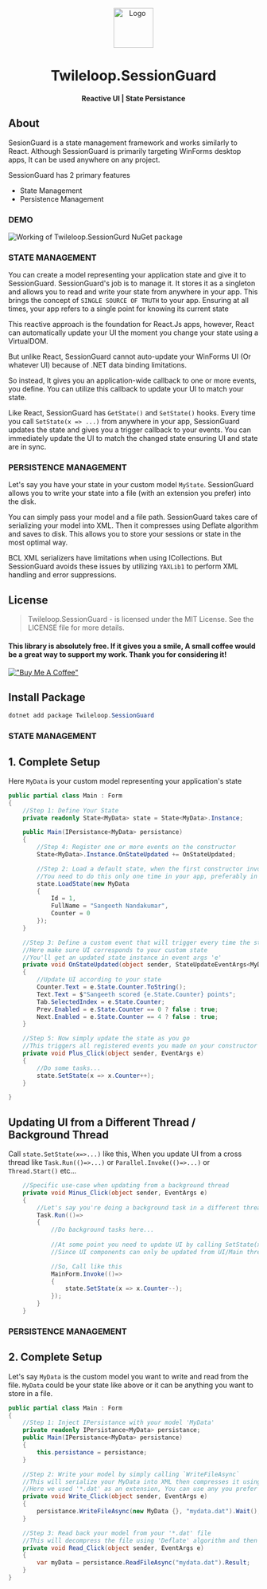 ﻿<!-- PROJECT LOGO -->
<br />
<div align="center">
  <a href="https://github.com/sangeethnandakumar/Twileloop.SessionGuard">
    <img src="https://iili.io/HsA31eI.png" alt="Logo" width="80" height="80">
  </a>

  <h1 align="center"> Twileloop.SessionGuard</h1>
  <h4 align="center"> Reactive UI | State Persistance </h4>
</div>

## About
SesionGuard is a state management framework and works similarly to React.
Although SessionGuard is primarily targeting WinForms desktop apps, It can be used anywhere on any project.

SessionGuard has 2 primary features
- State Management
- Persistence Management

### DEMO

<img src="https://iili.io/HsAuvFS.gif" alt="Working of Twileloop.SessionGurd NuGet package">

### STATE MANAGEMENT
You can create a model representing your application state and give it to SessionGuard.
SessionGuard's job is to manage it. It stores it as a singleton and allows you to read and write your state from anywhere in your app.
This brings the concept of `SINGLE SOURCE OF TRUTH` to your app. Ensuring at all times, your app refers to a single point for knowing its current state

This reactive approach is the foundation for React.Js apps, however, React can automatically update your UI the moment you change your state using a VirtualDOM.

But unlike React, SessionGuard cannot auto-update your WinForms UI (Or whatever UI) because of .NET data binding limitations.

So instead, It gives you an application-wide callback to one or more events, you define. You can utilize this callback to update your UI to match your state.

Like React, SessionGuard has `GetState()` and `SetState()` hooks. Every time you call `SetState(x => ...)` from anywhere in your app, SessionGuard updates the state and gives you a trigger callback to your events.
You can immediately update the UI to match the changed state ensuring UI and state are in sync.

### PERSISTENCE MANAGEMENT
Let's say you have your state in your custom model `MyState`. SessionGuard allows you to write your state into a file (with an extension you prefer) into the disk.

You can simply pass your model and a file path. SessionGuard takes care of serializing your model into XML. Then it compresses using Deflate algorithm and saves to disk.
This allows you to store your sessions or state in the most optimal way.

BCL XML serializers have limitations when using ICollections. But SessionGuard avoids these issues by utilizing `YAXLib1` to perform XML handling and error suppressions.

## License
> Twileloop.SessionGuard - is licensed under the MIT License. See the LICENSE file for more details.

#### This library is absolutely free. If it gives you a smile, A small coffee would be a great way to support my work. Thank you for considering it!
[!["Buy Me A Coffee"](https://www.buymeacoffee.com/assets/img/custom_images/orange_img.png)](https://www.buymeacoffee.com/sangeethnanda)

## Install Package
```powershell
dotnet add package Twileloop.SessionGuard
```

### STATE MANAGEMENT

## 1. Complete Setup
Here `MyData` is your custom model representing your application's state

```csharp
public partial class Main : Form
{
    //Step 1: Define Your State
    private readonly State<MyData> state = State<MyData>.Instance;

    public Main(IPersistance<MyData> persistance)
    {
        //Step 4: Register one or more events on the constructor
        State<MyData>.Instance.OnStateUpdated += OnStateUpdated;

        //Step 2: Load a default state, when the first constructor invokes. This is the first entry of data into your state.
        //You need to do this only one time in your app, preferably in an entry class
        state.LoadState(new MyData 
        {
            Id = 1,
            FullName = "Sangeeth Nandakumar",
            Counter = 0
        });
    }

    //Step 3: Define a custom event that will trigger every time the state changes
    //Here make sure UI corresponds to your custom state
    //You'll get an updated state instance in event args 'e'
    private void OnStateUpdated(object sender, StateUpdateEventArgs<MyData> e)
    {
        //Update UI according to your state
        Counter.Text = e.State.Counter.ToString();
        Text.Text = $"Sangeeth scored {e.State.Counter} points";
        Tab.SelectedIndex = e.State.Counter;
        Prev.Enabled = e.State.Counter == 0 ? false : true;
        Next.Enabled = e.State.Counter == 4 ? false : true;
    }

    //Step 5: Now simply update the state as you go
    //This triggers all registered events you made on your constructor after updating the state
    private void Plus_Click(object sender, EventArgs e)
    {
        //Do some tasks...
        state.SetState(x => x.Counter++);
    }

}
```

## Updating UI from a Different Thread / Background Thread

Call `state.SetState(x=>...)` like this, When you update UI from a cross thread like `Task.Run(()=>...)` or `Parallel.Invoke(()=>...)` or `Thread.Start()` etc...
```csharp
    //Specific use-case when updating from a background thread
    private void Minus_Click(object sender, EventArgs e)
    {
        //Let's say you're doing a background task in a different thread
        Task.Run(()=>
        {
            //Do background tasks here...
        
            //At some point you need to update UI by calling SetState(x=>...). But this is not our UI/Main thread
            //Since UI components can only be updated from UI/Main thread, Call SetState(x=>...) only from the main thread by making use of a delegate from any WinForm UI component instance

            //So, Call like this
            MainForm.Invoke(()=>
            {
                state.SetState(x => x.Counter--);
            });
        }
    }
```

### PERSISTENCE MANAGEMENT

## 2. Complete Setup
Let's say `MyData` is the custom model you want to write and read from the file.
`MyData` could be your state like above or it can be anything you want to store in a file.

```csharp
public partial class Main : Form
{
    //Step 1: Inject IPersistance with your model 'MyData'
    private readonly IPersistance<MyData> persistance;
    public Main(IPersistance<MyData> persistance)
    {
        this.persistance = persistance;
    }

    //Step 2: Write your model by simply calling `WriteFileAsync`
    //This will serialize your MyData into XML then compresses it using 'Deflate' algorithm before storing it as a binary file
    //Here we used '*.dat' as an extension, You can use any you prefer
    private void Write_Click(object sender, EventArgs e)
    {
        persistance.WriteFileAsync(new MyData {}, "mydata.dat").Wait();
    }

    //Step 3: Read back your model from your '*.dat' file
    //This will decompress the file using 'Deflate' algorithm and then deserializes XML back to your 'MyData' class
    private void Read_Click(object sender, EventArgs e)
    {
        var myData = persistance.ReadFileAsync("mydata.dat").Result;
    }
}
```
